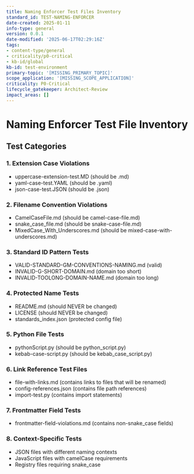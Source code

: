 ```yaml
---
title: Naming Enforcer Test Files Inventory
standard_id: TEST-NAMING-ENFORCER
date-created: 2025-01-11
info-type: general
version: 0.0.1
date-modified: '2025-06-17T02:29:16Z'
tags:
- content-type/general
- criticality/p0-critical
- kb-id/global
kb-id: test-environment
primary-topic: '[MISSING_PRIMARY_TOPIC]'
scope_application: '[MISSING_SCOPE_APPLICATION]'
criticality: P0-Critical
lifecycle_gatekeeper: Architect-Review
impact_areas: []
---
```

# Naming Enforcer Test File Inventory

## Test Categories

### 1. Extension Case Violations
- uppercase-extension-test.MD (should be .md)
- yaml-case-test.YAML (should be .yaml)
- json-case-test.JSON (should be .json)

### 2. Filename Convention Violations
- CamelCaseFile.md (should be camel-case-file.md)
- snake_case_file.md (should be snake-case-file.md)
- MixedCase_With_Underscores.md (should be mixed-case-with-underscores.md)

### 3. Standard ID Pattern Tests
- VALID-STANDARD-GM-CONVENTIONS-NAMING.md (valid)
- INVALID-G-SHORT-DOMAIN.md (domain too short)
- INVALID-TOOLONG-DOMAIN-NAME.md (domain too long)

### 4. Protected Name Tests
- README.md (should NEVER be changed)
- LICENSE (should NEVER be changed)
- standards_index.json (protected config file)

### 5. Python File Tests
- pythonScript.py (should be python_script.py)
- kebab-case-script.py (should be kebab_case_script.py)

### 6. Link Reference Test Files
- file-with-links.md (contains links to files that will be renamed)
- config-references.json (contains file path references)
- import-test.py (contains import statements)

### 7. Frontmatter Field Tests
- frontmatter-field-violations.md (contains non-snake_case fields)

### 8. Context-Specific Tests
- JSON files with different naming contexts
- JavaScript files with camelCase requirements
- Registry files requiring snake_case
